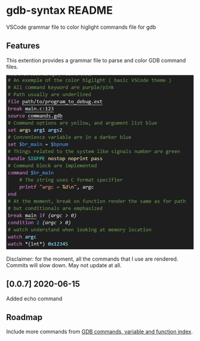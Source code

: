 # gdb-syntax README

VSCode grammar file to color higlight commands file for gdb

## Features

This extention provides a grammar file to parse and color GDB command files.

![Color highlight](images/basic.png)

Disclaimer: for the moment, all the commands that I use are rendered.
Commits will slow down. May not update at all.

## [0.0.7] 2020-06-15
Added echo command

## Roadmap
Include more commands from [GDB commands, variable and function index](https://sourceware.org/gdb/current/onlinedocs/gdb/Command-and-Variable-Index.html#Command-and-Variable-Index).


